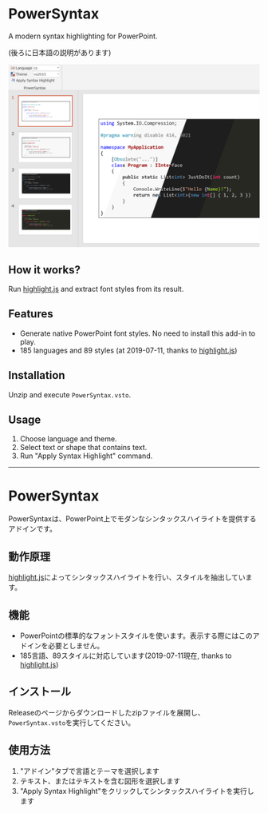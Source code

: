# PowerSyntax

A modern syntax highlighting for PowerPoint.

(後ろに日本語の説明があります)

![Screen Shot](doc/PowerSyntax.png)

## How it works?

Run [highlight.js](https://highlightjs.org/) and extract font styles from its result.

## Features

* Generate native PowerPoint font styles. No need to install this add-in to play.
* 185 languages and 89 styles (at 2019-07-11, thanks to [highlight.js](https://highlightjs.org/))

## Installation

Unzip and execute `PowerSyntax.vsto`.

## Usage

1. Choose language and theme.
2. Select text or shape that contains text.
3. Run "Apply Syntax Highlight" command.

----

# PowerSyntax

PowerSyntaxは、PowerPoint上でモダンなシンタックスハイライトを提供するアドインです。

## 動作原理

[highlight.js](https://highlightjs.org/)によってシンタックスハイライトを行い、スタイルを抽出しています。

## 機能

* PowerPointの標準的なフォントスタイルを使います。表示する際にはこのアドインを必要としません。
* 185言語、89スタイルに対応しています(2019-07-11現在, thanks to [highlight.js](https://highlightjs.org/))

## インストール

Releaseのページからダウンロードしたzipファイルを展開し、`PowerSyntax.vsto`を実行してください。

## 使用方法

1. "アドイン"タブで言語とテーマを選択します
2. テキスト、またはテキストを含む図形を選択します
3. "Apply Syntax Highlight"をクリックしてシンタックスハイライトを実行します
